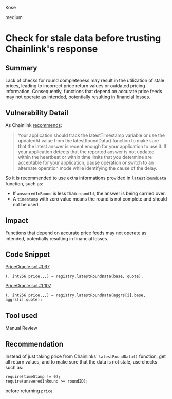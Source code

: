 Kose

medium

# Check for stale data before trusting Chainlink's response

## Summary
Lack of checks for round completeness may result in the utilization of stale prices, leading to incorrect price return values or outdated pricing information. Consequently, functions that depend on accurate price feeds may not operate as intended, potentially resulting in financial losses.
## Vulnerability Detail
As Chainlink [recommends](https://docs.chain.link/data-feeds):

> Your application should track the latestTimestamp variable or use the updatedAt value from the latestRoundData() function to make sure that the latest answer is recent enough for your application to use it. If your application detects that the reported answer is not updated within the heartbeat or within time limits that you determine are acceptable for your application, pause operation or switch to an alternate operation mode while identifying the cause of the delay.

So it is recommended to use extra informations provided in ```latestRoundData``` function, such as:

+ If ```answeredInRound``` is less than ```roundId```, the answer is being carried over.
+ A ```timestamp``` with zero value means the round is not complete and should not be used.

## Impact
Functions that depend on accurate price feeds may not operate as intended, potentially resulting in financial losses.
## Code Snippet
[PriceOracle.sol #L67](https://github.com/sherlock-audit/2023-05-ironbank/blob/main/ib-v2/src/protocol/oracle/PriceOracle.sol#L67)
```solidity
(, int256 price,,,) = registry.latestRoundData(base, quote);
```
[PriceOracle.sol #L107](https://github.com/sherlock-audit/2023-05-ironbank/blob/main/ib-v2/src/protocol/oracle/PriceOracle.sol#L107)
```solidity
(, int256 price,,,) = registry.latestRoundData(aggrs[i].base, aggrs[i].quote);
```
## Tool used

Manual Review

## Recommendation
Instead of just taking price from Chainlinks' ```latestRoundData()``` function, get all return values, and to make sure that the data is not stale, use checks such as:
```solidity
require(timeStamp != 0);
require(answeredInRound >= roundID);
```
before returning ```price```.